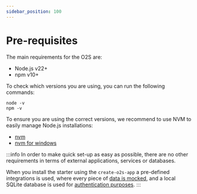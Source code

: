 ```yaml
---
sidebar_position: 100
---
```


# Pre-requisites

The main requirements for the O2S are:
- Node.js v22+
- npm v10+

To check which versions you are using, you can run the following commands:
```shell
node -v
npm -v
```

To ensure you are using the correct versions, we recommend to use NVM to easily manage Node.js installations:
- [nvm](https://github.com/nvm-sh/nvm)
- [nvm for windows](https://github.com/coreybutler/nvm-windows)

:::info
In order to make quick set-up as easy as possible, there are no other requirements in terms of external applications, services or databases.

When you install the starter using the `create-o2s-app` a pre-defined integrations is used, where every piece of [data is mocked](../integrations/mocked/mocked.md), and a local SQLite database is used for [authentication purposes](../main-components/frontend-app/authentication.md).
:::
